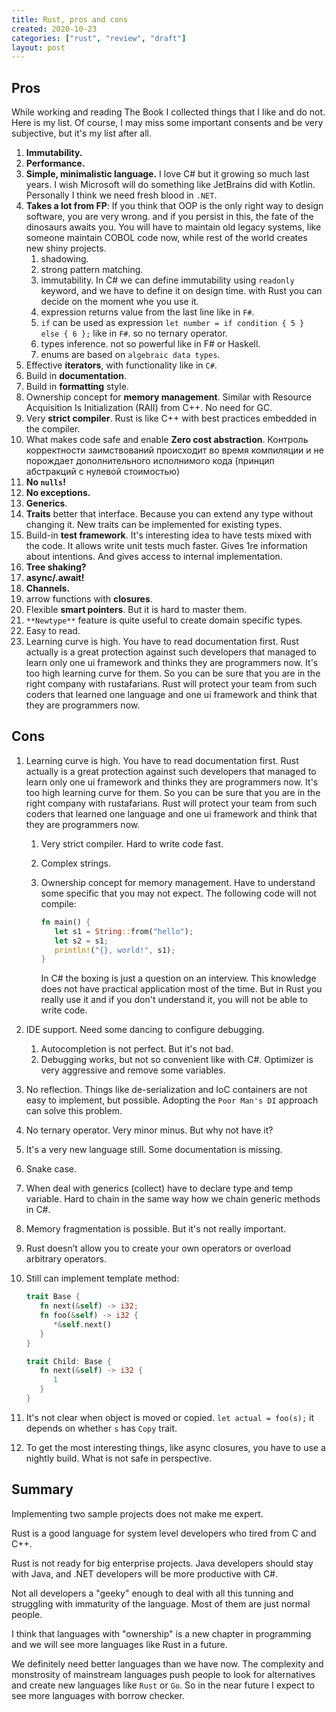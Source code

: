 ```yaml
---
title: Rust, pros and cons
created: 2020-10-23
categories: ["rust", "review", "draft"]
layout: post
---
```


## Pros

While working and reading The Book I collected things that I like and do not.
Here is my list. Of course, I may miss some important consents and be very subjective, but it's my list after all.

1. **Immutability.**
1. **Performance.**
1. **Simple, minimalistic language.** I love C# but it growing so much last years. I wish Microsoft will do something like JetBrains did with Kotlin. Personally I think we need fresh blood in `.NET`.
1. **Takes a lot from FP**: If you think that OOP is the only right way to design software, you are very wrong. and if you persist in this, the fate of the dinosaurs awaits you. You will have to maintain old legacy systems, like someone maintain COBOL code now, while rest of the world creates new shiny projects.
   1. shadowing.
   1. strong pattern matching.
   1. immutability. In C# we can define immutability using `readonly` keyword, and we have to define it on design time. with Rust you can decide on the moment whe you use it.
   1. expression returns value from the last line like in `F#`.
   1. `if` can be used as expression `let number = if condition { 5 } else { 6 };` like in `F#`. so no ternary operator.
   1. types inference. not so powerful like in F# or Haskell.
   1. enums are based on `algebraic data types`.
1. Effective **iterators**, with functionality  like in `C#`.
1. Build in **documentation**.
1. Build in **formatting** style.
1. Ownership concept for **memory management**. Similar with Resource Acquisition Is Initialization (RAII) from C++. No need for GC.
1. Very **strict compiler**. Rust is like C++ with best practices embedded in the compiler.
1. What makes code safe and enable **Zero cost abstraction**. Контроль корректности заимствований происходит во время компиляции и не порождает дополнительного исполнимого кода (принцип абстракций с нулевой стоимостью)
1. **No `nulls`!**
1. **No exceptions.**
1. **Generics**.
1. **Traits** better that interface. Because you can extend any type without changing it. New traits can be implemented for existing types.
1. Build-in **test framework**. It's interesting idea to have tests mixed with the code. It allows write unit tests much faster. Gives 1re information about intentions. And gives access to internal implementation.
1. **Tree shaking?**
1. **async/.await!**
1. **Channels.**
1. arrow functions with **closures**.
1. Flexible **smart pointers**. But it is hard to master them.
1. `**Newtype**` feature is quite useful to create domain specific types.
1. Easy to read.
1. Learning curve is high. You have to read documentation first. Rust actually is a great protection against such developers that managed to learn only one ui framework and thinks they are programmers now. It's too high learning curve for them. So you can be sure that you are in the right company with rustafarians. Rust will protect your team from such coders that learned one language and one ui framework and think that they are programmers now.

## Cons

1. Learning curve is high. You have to read documentation first. Rust actually is a great protection against such developers that managed to learn only one ui framework and thinks they are programmers now. It's too high learning curve for them. So you can be sure that you are in the right company with rustafarians. Rust will protect your team from such coders that learned one language and one ui framework and think that they are programmers now.
   1. Very strict compiler. Hard to write code fast.
   2. Complex strings.
   3. Ownership concept for memory management. Have to understand some specific that you may not expect. The following code will not compile:

      ``` rust
      fn main() {
         let s1 = String::from("hello");
         let s2 = s1;
         println!("{}, world!", s1);
      }
      ```

      In C# the boxing is just a question on an interview.
      This knowledge does not have practical application most of the time.
      But in Rust you really use it and if you don't understand it, you will not be able to write code.

1. IDE support. Need some dancing to configure debugging.
   1. Autocompletion is not perfect. But it's not bad.
   1. Debugging works, but not so convenient like with C#. Optimizer is very aggressive and remove some variables.
1. No reflection. Things like de-serialization and IoC containers are not easy to implement, but possible. Adopting the `Poor Man's DI` approach can solve this problem.
1. No ternary operator. Very minor minus. But why not have it?
1. It's a very new language still. Some documentation is missing.
1. Snake case.
1. When deal with generics (collect) have to declare type and temp variable. Hard to chain in the same way how we chain generic methods in C#.
1. Memory fragmentation is possible. But it's not really important.
1. Rust doesn’t allow you to create your own operators or overload arbitrary operators.
1. Still can implement template method:

   ``` rust
   trait Base {
      fn next(&self) -> i32;
      fn foo(&self) -> i32 {
         *&self.next()
      }
   }

   trait Child: Base {
      fn next(&self) -> i32 {
         1
      }
   }
   ```

1. It's not clear when object is moved or copied. `let actual = foo(s);` it depends on whether `s` has `Copy` trait.
1. To get the most interesting things, like async closures, you have to use a nightly build. What is not safe in perspective.

## Summary

Implementing two sample projects does not make me expert.



Rust is a good language for system level developers who tired from C and C++.

Rust is not ready for big enterprise projects.
Java developers should stay with Java, and .NET developers will be more productive with C#.

Not all developers a "geeky" enough to deal with all this tunning and struggling with immaturity of the language.
Most of them are just normal people.

I think that languages with "ownership" is a new chapter in programming and we will see more languages like Rust in a future.

We definitely need better languages than we have now.
The complexity and monstrosity of mainstream languages push people to look for alternatives and create new languages like `Rust` or `Go`.
So in the near future I expect to see more languages with borrow checker.
